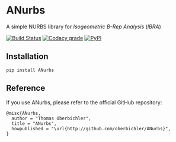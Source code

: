 # ANurbs

A simple NURBS library for _Isogeometric B-Rep Analysis_ (_IBRA_)

[![Build Status](https://github.com/oberbichler/ANurbs/workflows/Python%20package/badge.svg?branch=master)](https://github.com/oberbichler/ANurbs/actions) [![Codacy grade](https://img.shields.io/codacy/grade/a2bc0400ebef41b799e88a15263b2c12/master)](https://app.codacy.com/manual/oberbichler/ANurbs) [![PyPI](https://img.shields.io/pypi/v/ANurbs)](https://pypi.org/project/ANurbs)

## Installation

```
pip install ANurbs
```

## Reference

If you use ANurbs, please refer to the official GitHub repository:

```
@misc{ANurbs,
  author = "Thomas Oberbichler",
  title = "ANurbs",
  howpublished = "\url{http://github.com/oberbichler/ANurbs}",
}
```
